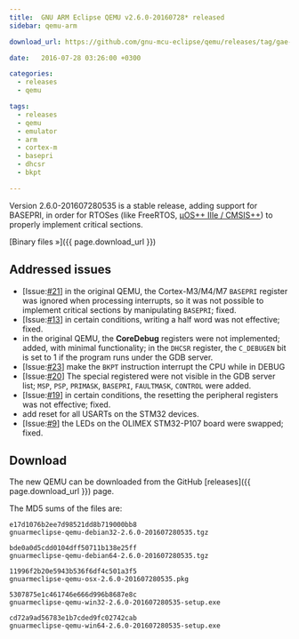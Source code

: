 ```yaml
---
title:  GNU ARM Eclipse QEMU v2.6.0-20160728* released
sidebar: qemu-arm

download_url: https://github.com/gnu-mcu-eclipse/qemu/releases/tag/gae-2.6.0-20160728

date:   2016-07-28 03:26:00 +0300

categories:
  - releases
  - qemu

tags:
  - releases
  - qemu
  - emulator
  - arm
  - cortex-m
  - basepri
  - dhcsr
  - bkpt

---
```


Version 2.6.0-201607280535 is a stable release, adding support for BASEPRI, in order for RTOSes (like FreeRTOS, [µOS++ IIIe / CMSIS++](https://micro-os-plus.github.io)) to properly implement critical sections.

[Binary files »]({{ page.download_url }})

## Addressed issues

- [Issue:[#21](https://github.com/gnu-mcu-eclipse/qemu/issues/21)] in the original QEMU, the Cortex-M3/M4/M7 `BASEPRI` register was ignored when processing interrupts, so it was not possible to implement critical sections by manipulating `BASEPRI`; fixed.
- [Issue:[#13](https://github.com/gnu-mcu-eclipse/qemu/issues/13)] in certain conditions, writing a half word was not effective; fixed.
- in the original QEMU, the **CoreDebug** registers were not implemented; added, with minimal functionality; in the `DHCSR` register, the `C_DEBUGEN` bit is set to 1 if the program runs under the GDB server.
- [Issue:[#23](https://github.com/gnu-mcu-eclipse/qemu/issues/23)] make the `BKPT` instruction interrupt the CPU while in DEBUG
- [Issue:[#20](https://github.com/gnu-mcu-eclipse/qemu/issues/20)] The special registered were not visible in the GDB server list; `MSP`, `PSP`, `PRIMASK`, `BASEPRI`, `FAULTMASK`, `CONTROL` were added.
- [Issue:[#19](https://github.com/gnu-mcu-eclipse/qemu/issues/19)] in certain conditions, the resetting the peripheral registers was not effective; fixed.
- add reset for all USARTs on the STM32 devices.
- [Issue:[#9](https://github.com/gnu-mcu-eclipse/qemu/issues/9)] the LEDs on the OLIMEX STM32-P107 board were swapped; fixed.

## Download

The new QEMU can be downloaded from the GitHub [releases]({{ page.download_url }}) page.

The MD5 sums of the files are:

```console
e17d1076b2ee7d98521dd8b719000bb8
gnuarmeclipse-qemu-debian32-2.6.0-201607280535.tgz

bde0a0d5cdd0104dff50711b138e25ff
gnuarmeclipse-qemu-debian64-2.6.0-201607280535.tgz

11996f2b20e5943b536f6df4c501a3f5
gnuarmeclipse-qemu-osx-2.6.0-201607280535.pkg

5307875e1c461746e666d996b8687e8c
gnuarmeclipse-qemu-win32-2.6.0-201607280535-setup.exe

cd72a9ad56783e1b7cded9fc02742cab
gnuarmeclipse-qemu-win64-2.6.0-201607280535-setup.exe

```

